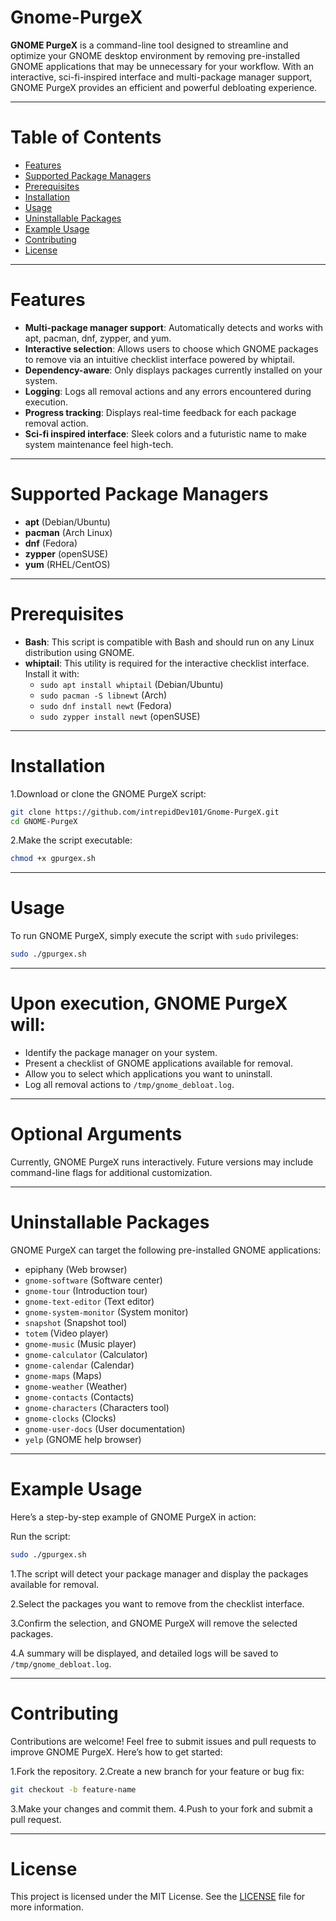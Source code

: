 
# Gnome-PurgeX

**GNOME PurgeX** is a command-line tool designed to streamline and optimize your GNOME desktop environment by removing pre-installed GNOME applications that may be unnecessary for your workflow. With an interactive, sci-fi-inspired interface and multi-package manager support, GNOME PurgeX provides an efficient and powerful debloating experience.

---

# Table of Contents

- [Features](#features)
- [Supported Package Managers](#supported-package-managers)
- [Prerequisites](#prerequisites)
- [Installation](#installation)
- [Usage](#usage)
- [Uninstallable Packages](#uninstallable-packages)
- [Example Usage](#example-usage)
- [Contributing](#contributing)
- [License](#license)

---

# Features
- **Multi-package manager support**: Automatically detects and works with apt, pacman, dnf, zypper, and yum.
- **Interactive selection**: Allows users to choose which GNOME packages to remove via an intuitive checklist interface powered by whiptail.
- **Dependency-aware**: Only displays packages currently installed on your system.
- **Logging**: Logs all removal actions and any errors encountered during execution.
- **Progress tracking**: Displays real-time feedback for each package removal action.
- **Sci-fi inspired interface**: Sleek colors and a futuristic name to make system maintenance feel high-tech.

---

# Supported Package Managers
- **apt** (Debian/Ubuntu)
- **pacman** (Arch Linux)
- **dnf** (Fedora)
- **zypper** (openSUSE)
- **yum** (RHEL/CentOS)

---

# Prerequisites
- **Bash**: This script is compatible with Bash and should run on any Linux distribution using GNOME.
- **whiptail**: This utility is required for the interactive checklist interface. Install it with:
    - `sudo apt install whiptail` (Debian/Ubuntu)
    - `sudo pacman -S libnewt` (Arch)
    - `sudo dnf install newt` (Fedora)
    - `sudo zypper install newt` (openSUSE)

---

# Installation
1.Download or clone the GNOME PurgeX script:
```bash
git clone https://github.com/intrepidDev101/Gnome-PurgeX.git
cd GNOME-PurgeX
```

2.Make the script executable:
```bash
chmod +x gpurgex.sh
```
---

# Usage
To run GNOME PurgeX, simply execute the script with `sudo` privileges:

```bash
sudo ./gpurgex.sh
```
---

# Upon execution, GNOME PurgeX will:

- Identify the package manager on your system. 
- Present a checklist of GNOME applications available for removal.
- Allow you to select which applications you want to uninstall.
- Log all removal actions to `/tmp/gnome_debloat.log`.

---

# Optional Arguments
Currently, GNOME PurgeX runs interactively. Future versions may include command-line flags for additional customization.

---

# Uninstallable Packages
GNOME PurgeX can target the following pre-installed GNOME applications:

- epiphany (Web browser)
- `gnome-software` (Software center)
- `gnome-tour` (Introduction tour)
- `gnome-text-editor` (Text editor)
- `gnome-system-monitor` (System monitor)
- `snapshot` (Snapshot tool)
- `totem` (Video player)
- `gnome-music` (Music player)
- `gnome-calculator` (Calculator)
- `gnome-calendar` (Calendar)
- `gnome-maps` (Maps)
- `gnome-weather` (Weather)
- `gnome-contacts` (Contacts)
- `gnome-characters` (Characters tool)
- `gnome-clocks` (Clocks)
- `gnome-user-docs` (User documentation)
- `yelp` (GNOME help browser)

---

# Example Usage
Here’s a step-by-step example of GNOME PurgeX in action:

Run the script:

```bash
sudo ./gpurgex.sh
```

1.The script will detect your package manager and display the packages available for removal.

2.Select the packages you want to remove from the checklist interface.

3.Confirm the selection, and GNOME PurgeX will remove the selected packages.

4.A summary will be displayed, and detailed logs will be saved to `/tmp/gnome_debloat.log`.

---

# Contributing
Contributions are welcome! Feel free to submit issues and pull requests to improve GNOME PurgeX. Here’s how to get started:

1.Fork the repository.
2.Create a new branch for your feature or bug fix:
```bash
git checkout -b feature-name
```
3.Make your changes and commit them.
4.Push to your fork and submit a pull request.

---

# License
This project is licensed under the MIT License. See the [LICENSE](#LICENSE) file for more information.

